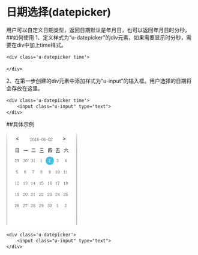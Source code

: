 # 日期选择(datepicker)
用户可以自定义日期类型，返回日期默认是年月日，也可以返回年月日时分秒。
##如何使用
1、定义样式为“u-datepicker”的div元素，如果需要显示时分秒，需要在div中加上time样式。
	
	<div class='u-datepicker time'>
        
    </div>
2、在第一步创建的div元素中添加样式为“u-input”的输入框。用户选择的日期将会存放在这里。

	<div class='u-datepicker time'>
        <input class="u-input" type="text">
    </div>

##具体示例

![](img/dateTime.png) 

	<div class='u-datepicker'>
        <input class="u-input" type="text">
    </div>

